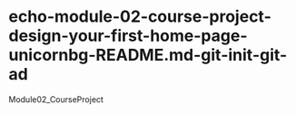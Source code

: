 # echo-module-02-course-project-design-your-first-home-page-unicornbg-README.md-git-init-git-ad
Module02_CourseProject
